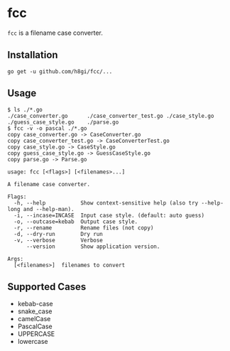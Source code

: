 # fcc
`fcc` is a filename case converter.

## Installation

```
go get -u github.com/h8gi/fcc/...
```

## Usage

```shell
$ ls ./*.go
./case_converter.go      ./case_converter_test.go ./case_style.go          ./guess_case_style.go    ./parse.go
$ fcc -v -o pascal ./*.go
copy case_converter.go -> CaseConverter.go
copy case_converter_test.go -> CaseConverterTest.go
copy case_style.go -> CaseStyle.go
copy guess_case_style.go -> GuessCaseStyle.go
copy parse.go -> Parse.go
```

```
usage: fcc [<flags>] [<filenames>...]

A filename case converter.

Flags:
  -h, --help           Show context-sensitive help (also try --help-long and --help-man).
  -i, --incase=INCASE  Input case style. (default: auto guess)
  -o, --outcase=kebab  Output case style.
  -r, --rename         Rename files (not copy)
  -d, --dry-run        Dry run
  -v, --verbose        Verbose
      --version        Show application version.

Args:
  [<filenames>]  filenames to convert
```

## Supported Cases

- kebab-case
- snake_case
- camelCase
- PascalCase
- UPPERCASE
- lowercase
